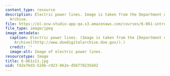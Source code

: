```yaml
---
content_type: resource
description: Electric power lines. Image is taken from the Department of Energy Digital
  Archive.
file: https://ol-ocw-studio-app-qa.s3.amazonaws.com/courses/6-061-introduction-to-electric-power-systems-spring-2011/fd2e7bd3524bc923062ed56778235d42_6-061s11.jpg
file_type: image/jpeg
image_metadata:
  caption: Electric power lines. (Image is taken from the [Department of Energy Digital
    Archive](http://www.doedigitalarchive.doe.gov/).)
  credit: ''
  image-alt: Image of electric power lines.
resourcetype: Image
title: 6-061s11.jpg
uid: fd2e7bd3-524b-c923-062e-d56778235d42
---
```

